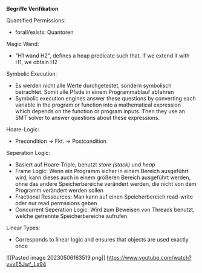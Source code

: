 **Begriffe Verifikation**

Quantified Permissions:
-  forall/exists: Quantoren

Magic Wand:
- "H1 wand H2", defines a heap predicate such that, if we extend it with H1, we obtain H2

Symbolic Execution:
- Es werden nicht alle Werte durchgetestet, sondern symbolisch betrachtet. Somit alle Pfade in einem Programmablauf abfahren
- Symbolic execution engines answer these questions by converting each variable in the program or function into a mathematical expression which depends on the function or program inputs. Then they use an SMT solver to answer questions about these expressions.

Hoare-Logic:
- Precondition -> Fkt. -> Postcondition

Seperation Logic:
- Basiert auf Hoare-Triple, benutzt *store (stack)* und *heap* 
- Frame Logic: Wenn ein Programm sicher in einem Bereich ausgeführt wird, kann dieses auch in einem größeren Bereich ausgeführt werden, ohne das andere Speicherbereiche verändert werden, die nicht von dem Programm verändert werden sollen
- Fractional Ressources: Man kann auf einen Speicherbereich read-write oder nur read permssions geben
- Concurrent Seperation Logic: Wird zum Beweisen von Threads benutzt, welche getrennte Speicherbereiche aufrufen

Linear Types: 
- Corresponds to linear logic and ensures that objects are used exactly once

![[Pasted image 20230506163519.png]]
https://www.youtube.com/watch?v=vE5Jwf_Lx94